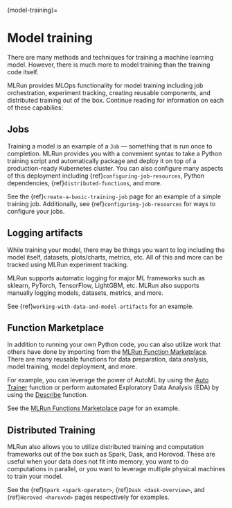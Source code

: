 (model-training)=
# Model training

There are many methods and techniques for training a machine learning model. However, there is much more to model training than the training code itself.

MLRun provides MLOps functionality for model training including job orchestration, experiment tracking, creating reusable components, and distributed training out of the box. Continue reading for information on each of these capabilies:

## Jobs

Training a model is an example of a `Job` — something that is run once to completion. MLRun provides you with a convenient syntax to take a Python training script and automatically package and deploy it on top of a production-ready Kubernetes cluster. You can also configure many aspects of this deployment including {ref}`configuring-job-resources`, Python dependencies, {ref}`distributed-functions`, and more.

See the {ref}`create-a-basic-training-job` page for an example of a simple training job. Additionally, see {ref}`configuring-job-resources` for ways to configure your jobs.

## Logging artifacts

While training your model, there may be things you want to log including the model itself, datasets, plots/charts, metrics, etc. All of this and more can be tracked using MLRun experiment tracking.

MLRun supports automatic logging for major ML frameworks such as sklearn, PyTorch, TensorFlow, LightGBM, etc. MLRun also supports manually logging models, datasets, metrics, and more.

See {ref}`working-with-data-and-model-artifacts` for an example.

## Function Marketplace

In addition to running your own Python code, you can also utilize work that others have done by importing from the [MLRun Function Marketplace](https://www.mlrun.org/marketplace/). There are many reusable functions for data preparation, data analysis, model training, model deployment, and more.

For example, you can leverage the power of AutoML by using the [Auto Trainer](https://www.mlrun.org/marketplace/functions/master/auto_trainer/latest/example/) function or perform automated Exploratory Data Analysis (EDA) by using the [Describe](https://www.mlrun.org/marketplace/functions/master/describe/latest/example/) function.

See the [MLRun Functions Marketplace](https://github.com/mlrun/mlrun/pull/2166/runtimes/load-from-marketplace.html) page for an example.

## Distributed Training

MLRun also allows you to utilize distributed training and computation frameworks out of the box such as Spark, Dask, and Horovod. These are useful when your data does not fit into memory, you want to do computations in parallel, or you want to leverage multiple physical machines to train your model.

See the {ref}`Spark <spark-operator>`, {ref}`Dask <dask-overview>`, and {ref}`Horovod <horovod>` pages respectively for examples.